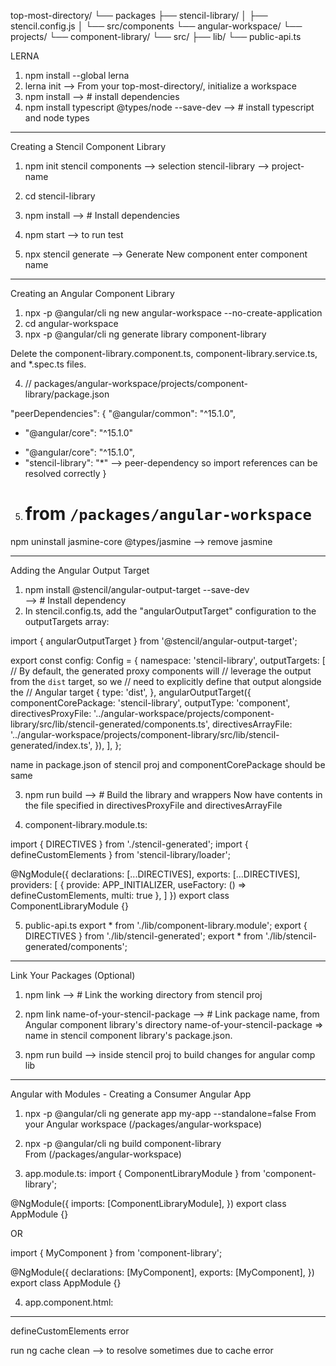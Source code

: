top-most-directory/
└── packages
    ├── stencil-library/
    │   ├── stencil.config.js
    │   └── src/components
    └── angular-workspace/
        └── projects/
            └── component-library/
                └── src/
                    ├── lib/
                    └── public-api.ts

LERNA
1. npm install --global lerna
2. lerna init                                       --> From your top-most-directory/, initialize a workspace
3. npm install                                      --> # install dependencies
4. npm install typescript @types/node --save-dev    --> # install typescript and node types

--------------------------------------------------------------------

Creating a Stencil Component Library

1. npm init stencil 
    components  --> selection
      stencil-library --> project-name
2. cd stencil-library
3. npm install   --> # Install dependencies
4. npm start  --> to run test

5. npx stencil generate --> Generate New component
    enter component name
-----------------------------------------------------------------------

Creating an Angular Component Library

1. npx -p @angular/cli ng new angular-workspace --no-create-application
2. cd angular-workspace
3. npx -p @angular/cli ng generate library component-library

Delete the component-library.component.ts, component-library.service.ts, and *.spec.ts files.

4. // packages/angular-workspace/projects/component-library/package.json

"peerDependencies": {
   "@angular/common": "^15.1.0",
-  "@angular/core": "^15.1.0"
+  "@angular/core": "^15.1.0",
+  "stencil-library": "*"          --> peer-dependency so import references can be resolved correctly
}

5. # from `/packages/angular-workspace`
npm uninstall jasmine-core @types/jasmine  --> remove jasmine

---------------------------------------------------------------------------

Adding the Angular Output Target

1. npm install @stencil/angular-output-target --save-dev    
    --> # Install dependency
2. In stencil.config.ts, add the "angularOutputTarget" configuration to the outputTargets array:

import { angularOutputTarget } from '@stencil/angular-output-target';

export const config: Config = {
  namespace: 'stencil-library',
  outputTargets: [
    // By default, the generated proxy components will
    // leverage the output from the `dist` target, so we
    // need to explicitly define that output alongside the
    // Angular target
    {
      type: 'dist',
    },
    angularOutputTarget({              
      componentCorePackage: 'stencil-library',
      outputType: 'component',
      directivesProxyFile: '../angular-workspace/projects/component-library/src/lib/stencil-generated/components.ts',
      directivesArrayFile: '../angular-workspace/projects/component-library/src/lib/stencil-generated/index.ts',
    }),
  ],
};

name in package.json of stencil proj and componentCorePackage should be same

3. npm run build          --> # Build the library and wrappers
   Now have contents in the file specified in directivesProxyFile and directivesArrayFile

4. component-library.module.ts:
    
import { DIRECTIVES } from './stencil-generated';
import { defineCustomElements } from 'stencil-library/loader';

@NgModule({
  declarations: [...DIRECTIVES],
  exports: [...DIRECTIVES],
  providers: [
    {
      provide: APP_INITIALIZER,
      useFactory: () => defineCustomElements,
      multi: true
    },
  ]
})
export class ComponentLibraryModule {}

5. public-api.ts
export * from './lib/component-library.module';
export { DIRECTIVES } from './lib/stencil-generated';
export * from './lib/stencil-generated/components';

-----------------------------------------------------------------------

Link Your Packages (Optional)

1. npm link   --> # Link the working directory from stencil proj
2. npm link name-of-your-stencil-package  --> # Link package name, from Angular component library's directory
    name-of-your-stencil-package => name in stencil component  library's package.json.

3. npm run build  --> inside stencil proj to build changes for angular comp lib

----------------------------------------------------------------------------

Angular with Modules - Creating a Consumer Angular App

1. npx -p @angular/cli ng generate app my-app --standalone=false
    From your Angular workspace (/packages/angular-workspace)

2. npx -p @angular/cli ng build component-library  
    From (/packages/angular-workspace)

3. app.module.ts:
import { ComponentLibraryModule } from 'component-library';

@NgModule({
  imports: [ComponentLibraryModule],
})
export class AppModule {}

OR

import { MyComponent } from 'component-library';

@NgModule({
  declarations: [MyComponent],
  exports: [MyComponent],
})
export class AppModule {}

4. app.component.html:
<my-component first="Your" last="Name"></my-component>

--------

defineCustomElements error

run ng cache clean --> to resolve sometimes due to cache error